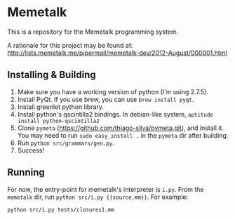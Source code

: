 Memetalk
========

This is a repository for the Memetalk programming system. 

A rationale for this project may be found at:
http://lists.memetalk.me/pipermail/memetalk-dev/2012-August/000001.html

Installing & Building
--------------------

1. Make sure you have a working version of python (I'm using 2.7.5).
2. Install PyQt. If you use brew, you can use `brew install pyqt`.
3. Install greenlet python library.
3. Install python's qscintilla2 bindings. In debian-like system, `aptitude install python-qscintilla2`
4. Clone `pymeta` (https://github.com/thiago-silva/pymeta.git), and install it. You may need to run `sudo easy_install .` in the `pymeta` dir after building.
5. Run `python src/grammars/gen.py`.
6. Success!

Running
-------
For now, the entry-point for memetalk's interpreter is `i.py`. From the `memetalk` dir, run `python src/i.py {{source.mm}}`. For example:

```
python src/i.py tests/closures1.mm
```
